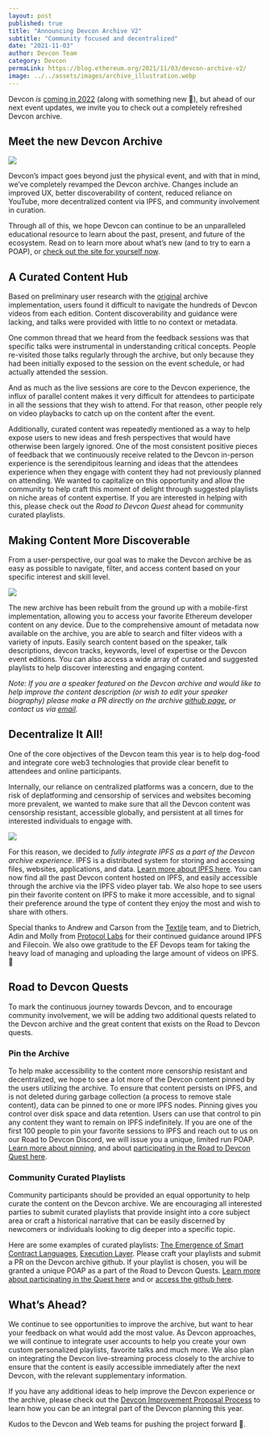 ```yaml
---
layout: post
published: true
title: "Announcing Devcon Archive V2"
subtitle: "Community focused and decentralized"
date: "2021-11-03"
author: Devcon Team
category: Devcon
permaLink: https://blog.ethereum.org/2021/11/03/devcon-archive-v2/
image: ../../assets/images/archive_illustration.webp
---
```


Devcon *is* [coming in 2022](https://twitter.com/EFDevcon/status/1453783632208928770) (along with something new 🤫), but ahead of our next event updates, we invite you to check out a completely refreshed Devcon archive.

## Meet the new Devcon Archive

![](https://storage.googleapis.com/ethereum-hackmd/upload_6916b864eda2add3607c01c658928084.png)

Devcon’s impact goes beyond just the physical event, and with that in mind, we’ve completely revamped the Devcon archive. Changes include an improved UX, better discoverability of content, reduced reliance on YouTube, more decentralized content via IPFS, and community involvement in curation. 

Through all of this, we hope Devcon can continue to be an unparalleled educational resource to learn about the past, present, and future of the ecosystem. Read on to learn more about what’s new (and to try to earn a POAP), or [check out the site for yourself now](https://archive.devcon.org/).

## A Curated Content Hub 

Based on preliminary user research with the [original](https://blog.ethereum.org/2020/03/30/introducing-the-devcon-archive/) archive implementation, users found it difficult to navigate the hundreds of Devcon videos from each edition. Content discoverability and guidance were lacking, and talks were provided with little to no context or metadata. 

One common thread that we heard from the feedback sessions was that specific talks were instrumental in understanding critical concepts. People re-visited those talks regularly through the archive, but only because they had been initially exposed to the session on the event schedule, or had actually attended the session. 

And as much as the live sessions are core to the Devcon experience, the influx of parallel content makes it very difficult for attendees to participate in all the sessions that they wish to attend. For that reason, other people rely on video playbacks to catch up on the content after the event. 

Additionally, curated content was repeatedly mentioned as a way to help expose users to new ideas and fresh perspectives that would have otherwise been largely ignored. One of the most consistent positive pieces of feedback that we continuously receive related to the Devcon in-person experience is the serendipitous learning and ideas that the attendees experience when they engage with content they had not previously planned on attending. We wanted to capitalize on this opportunity and allow the community to help craft this moment of delight through suggested playlists on niche areas of content expertise. If you are interested in helping with this, please check out the _Road to Devcon Quest_ ahead for community curated playlists.

## Making Content More Discoverable

From a user-perspective, our goal was to make the Devcon archive be as easy as possible to navigate, filter, and access content based on your specific interest and skill level. 

![](https://storage.googleapis.com/ethereum-hackmd/upload_1c176c507396d29900609c26ef787871.png)

The new archive has been rebuilt from the ground up with a mobile-first implementation, allowing you to access your favorite Ethereum developer content on any device. Due to the comprehensive amount of metadata now available on the archive, you are able to search and filter videos with a variety of inputs. Easily search content based on the speaker, talk descriptions, devcon tracks, keywords, level of expertise or the Devcon event editions. You can also access a wide array of curated and suggested playlists to help discover interesting and engaging content. 

_Note: If you are a speaker featured on the Devcon archive and would like to help improve the content description (or wish to edit your speaker biography) please make a PR directly on the archive [github page](https://github.com/efdevcon/devcon-website/tree/archive), or contact us via [email](mailto:devcon@ethereum.org)._

## Decentralize It All!

One of the core objectives of the Devcon team this year is to help dog-food and integrate core web3 technologies that provide clear benefit to attendees and online participants. 

Internally, our reliance on centralized platforms was a concern, due to the risk of deplatforming and censorship of services and websites becoming more prevalent, we wanted to make sure that all the Devcon content was censorship resistant, accessible globally, and persistent at all times for interested individuals to engage with.

![](https://storage.googleapis.com/ethereum-hackmd/upload_ab1b33ede3a9ecbdd4b6020ca4f96de9.png)

For this reason, we decided to *fully integrate IPFS as a part of the Devcon archive experience*. IPFS is a distributed system for storing and accessing files, websites, applications, and data. [Learn more about IPFS here](https://docs.ipfs.io/). You can now find all the past Devcon content hosted on IPFS, and easily accessible through the archive via the IPFS video player tab. We also hope to see users pin their favorite content on IPFS to make it more accessible, and to signal their preference around the type of content they enjoy the most and wish to share with others.


Special thanks to Andrew and Carson from the [Textile](https://textile.io) team, and to Dietrich, Adin and Molly from [Protocol Labs](https://protocol.ai/) for their continued guidance around IPFS and Filecoin. We also owe gratitude to the EF Devops team for taking the heavy load of managing and uploading the large amount of videos on IPFS. 🙏

## Road to Devcon Quests

To mark the continuous journey towards Devcon, and to encourage community involvement, we will be adding two additional quests related to the Devcon archive and the great content that exists on the Road to Devcon quests.

### Pin the Archive

To help make accessibility to the content more censorship resistant and decentralized, we hope to see a lot more of the Devcon content pinned by the users utilizing the archive. To ensure that content persists on IPFS, and is not deleted during garbage collection (a process to remove stale content), data can be pinned to one or more IPFS nodes. Pinning gives you control over disk space and data retention. Users can use that control to pin any content they want to remain on IPFS indefinitely. If you are one of the first 100 people to pin your favorite sessions to IPFS and reach out to us on our Road to Devcon Discord, we will issue you a unique, limited run POAP. [Learn more about pinning](https://docs.ipfs.io/how-to/pin-files/), and about [participating in the Road to Devcon Quest here](https://devcon.org/en/#quests).

### Community Curated Playlists

Community participants should be provided an equal opportunity to help curate the content on the Devcon archive. We are encouraging all interested parties to submit curated playlists that provide insight into a core subject area or craft a historical narrative that can be easily discerned by newcomers or individuals looking to dig deeper into a specific topic. 

Here are some examples of curated playlists: [The Emergence of Smart Contract Languages](https://efdevcon-archive.netlify.app/archive/playlists/smart-contract-languages/), [Execution Layer](https://efdevcon-archive.netlify.app/archive/playlists/execution-layer/). Please craft your playlists and submit a PR on the Devcon archive github. If your playlist is chosen, you will be granted a unique POAP as a part of the Road to Devcon Quests. [Learn more about participating in the Quest here](https://devcon.org/en/#quests) and or [access the github here](https://github.com/efdevcon/devcon-website/tree/archive).

## What’s Ahead?

We continue to see opportunities to improve the archive, but want to hear your feedback on what would add the most value. As Devcon approaches, we will continue to integrate user accounts to help you create your own custom personalized playlists, favorite talks and much more. We also plan on integrating the Devcon live-streaming process closely to the archive to ensure that the content is easily accessible immediately after the next Devcon, with the relevant supplementary information.

If you have any additional ideas to help improve the Devcon experience or the archive, please check out the [Devcon Improvement Proposal Process](http://devcon.org/en/#contribute) to learn how you can be an integral part of the Devcon planning this year. 


Kudos to the Devcon and Web teams for pushing the project forward 🚢.
